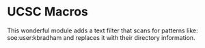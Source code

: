 # UCSC Macros

This wonderful module adds a text filter that scans for patterns like: soe:user:kbradham and replaces it with their directory information.
